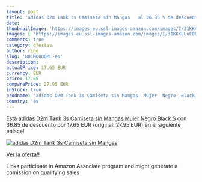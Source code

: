 ```yaml
---
layout: post
title: 'adidas D2m Tank 3s Camiseta sin Mangas   al 36.85 % de descuento'
date: 
thumbnailImage: 'https://images-eu.ssl-images-amazon.com/images/I/31KKKLLuFOL._SL200_.jpg'
images: [ 'https://images-eu.ssl-images-amazon.com/images/I/31KKKLLuFOL._SL200_.jpg' ]
comments: true
category: ofertas
author: ring
slug: 'B01MQQOQML-es'
description:
actualPrice: 17.65 EUR
currency: EUR
price: 17.65
comparePrice: 27.95 EUR
inStock: true
prodname: 'adidas D2m Tank 3s Camiseta sin Mangas  Mujer  Negro  Black   S'
country: 'es'
---
```


Está [adidas D2m Tank 3s Camiseta sin Mangas  Mujer  Negro  Black   S](https://www.amazon.es/dp/B01MQQOQML/?tag=tolees-21) con 36.85 de descuento por 17.65 EUR (original: 27.95 EUR) en el siguiente enlace!

[![adidas D2m Tank 3s Camiseta sin Mangas  ](https://images-eu.ssl-images-amazon.com/images/I/31KKKLLuFOL._SL200_.jpg)](https://www.amazon.es/dp/B01MQQOQML/?tag=tolees-21)

[Ver la oferta!!](https://www.amazon.es/dp/B01MQQOQML/?tag=tolees-21)

Links participate in Amazon Associate program and might generate a comission on qualifying sales


